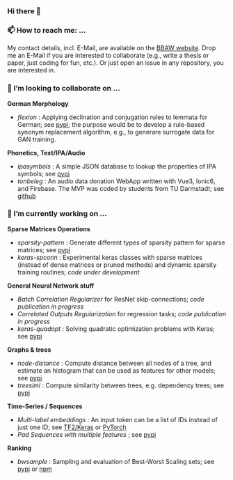 ### Hi there 👋

<!--
**ulf1/ulf1** is a ✨ _special_ ✨ repository because its `README.md` (this file) appears on your GitHub profile.

Here are some ideas to get you started:

- 🌱 I’m currently learning ...
- 👯 I’m looking to collaborate on ...
- 🤔 I’m looking for help with ...
- 💬 Ask me about ...
- 📫 How to reach me: ...
- 😄 Pronouns: ...
- ⚡ Fun fact: ...
-->

### 📫 How to reach me: ...
My contact details, incl. E-Mail, are available on the [BBAW website](https://www.bbaw.de/die-akademie/mitarbeiterinnen-mitarbeiter/hamster-ulf).
Drop me an E-Mail if you are interested to collaborate (e.g., write a thesis or paper, just coding for fun, etc.).
Or just open an issue in any repository, you are interested in.

### 👯 I’m looking to collaborate on ...

**German Morphology**
- *flexion* : Applying declination and conjugation rules to lemmata for German; 
  see [pypi](https://pypi.org/project/flexion);
  the purpose would be to develop a rule-based synonym replacement algorithm, 
  e.g., to generare surrogate data for GAN training.

**Phonetics, Text/IPA/Audio**
- *ipasymbols* : A simple JSON database to lookup the properties of IPA symbols;
  see [pypi](https://pypi.org/project/ipasymbols)
- *tonbeleg* : An audio data donation WebApp written with Vue3, Ionic6, and Firebase. 
  The MVP was coded by students from TU Darmstadt;
  see [github](https://github.com/linguistik/tonbeleg)


### 🔭 I’m currently working on ...

**Sparse Matrices Operations**
- *sparsity-pattern* : Generate different types of sparsity pattern for sparse matrices;
  see [pypi](https://pypi.org/project/sparsity-pattern)
- *keras-spconn* : Experimental keras classes with sparse matrices (instead of dense matrices or pruned methods) and dynamic sparsity training routines; *code under development*

**General Neural Network stuff**
- *Batch Correlation Regularizer* for ResNet skip-connections; *code publication in progress*
- *Correlated Outputs Regularization* for regression tasks; *code publication in progress*
- *keras-quadopt* : Solving quadratic optimization problems with Keras; 
  see [pypi](https://pypi.org/project/keras-quadopt/)

**Graphs & trees**
- *node-distance* : Compute distance between all nodes of a tree, and estimate an histogram that can be used as features for other models; 
  see [pypi](https://pypi.org/project/node-distance)
- *treesimi* : Compute similarity between trees, e.g. dependency trees;
  see [pypi](https://pypi.org/project/treesimi/)

**Time-Series / Sequences**
- *Multi-label embeddings* :  An input token can be a list of IDs instead of just one ID;
  see [TF2/Keras](https://pypi.org/project/keras-multilabel-embedding/)
  or [PyTorch](https://pypi.org/project/torch-multilabel-embedding/)
- *Pad Sequences with multiple features* ; 
  see [pypi](https://pypi.org/project/pad-sequences)

**Ranking**
- *bwsample* : Sampling and evaluation of Best-Worst Scaling sets; 
  see [pypi](https://pypi.org/project/bwsample) 
  or [npm](https://www.npmjs.com/package/bwsample)
  

